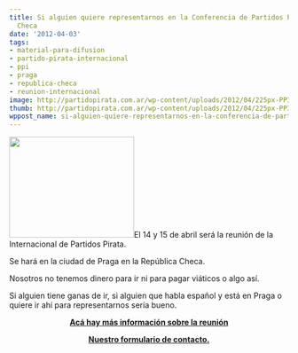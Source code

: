 ```yaml
---
title: Si alguien quiere representarnos en la Conferencia de Partidos Piratas en Praga-República
  Checa
date: '2012-04-03'
tags:
- material-para-difusion
- partido-pirata-internacional
- ppi
- praga
- republica-checa
- reunion-internacional
image: http://partidopirata.com.ar/wp-content/uploads/2012/04/225px-PPI-signet.png
thumb: http://partidopirata.com.ar/wp-content/uploads/2012/04/225px-PPI-signet-150x150.png
wppost_name: si-alguien-quiere-representarnos-en-la-conferencia-de-partidos-piratas-en-praga-republica-checa
---
```


<a href="http://partidopirata.com.ar/wp-content/uploads/2012/04/225px-PPI-signet.png"><img class="alignleft size-full wp-image-3787" title="PPI " src="http://partidopirata.com.ar/wp-content/uploads/2012/04/225px-PPI-signet.png" alt="" width="225" height="182" /></a>El 14 y 15 de abril será la reunión de la Internacional de Partidos Pirata.

Se hará en la ciudad de Praga en la República Checa.

Nosotros no tenemos dinero para ir ni para pagar viáticos o algo así.

Si alguien tiene ganas de ir, si alguien que habla español y está en Praga o quiere ir ahí para representarnos sería bueno.
<p style="text-align: center;"><strong><a href="http://int.piratenpartei.de/PPI_Conference_2012" target="_blank">Acá hay más información sobre la reunión</a></strong></p>
<p style="text-align: center;"><strong><a href="http://partidopirata.com.ar/contacto">Nuestro formulario de contacto.</a></strong></p>
